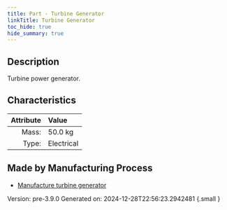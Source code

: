 ```yaml
---
title: Part - Turbine Generator
linkTitle: Turbine Generator
toc_hide: true
hide_summary: true
---
```


## Description
Turbine power generator.

## Characteristics

| Attribute      | Value |
|--------:|:------|
|Mass:|50.0 kg|
|Type:|Electrical|

## Made by Manufacturing Process

- [Manufacture turbine generator](/docs/definitions/process/manufacture-turbine-generator)



Version: pre-3.9.0 Generated on: 2024-12-28T22:56:23.2942481
{.small }

